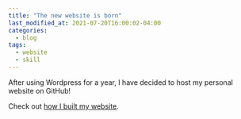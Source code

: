 ```yaml
---
title: "The new website is born"
last_modified_at: 2021-07-20T16:00:02-04:00
categories:
  - blog
tags:
  - website
  - skill
---
```


After using Wordpress for a year, I have decided to host my personal website on GitHub!

Check out [how I built my website](https://samxshang.github.io/resources/my-website/).